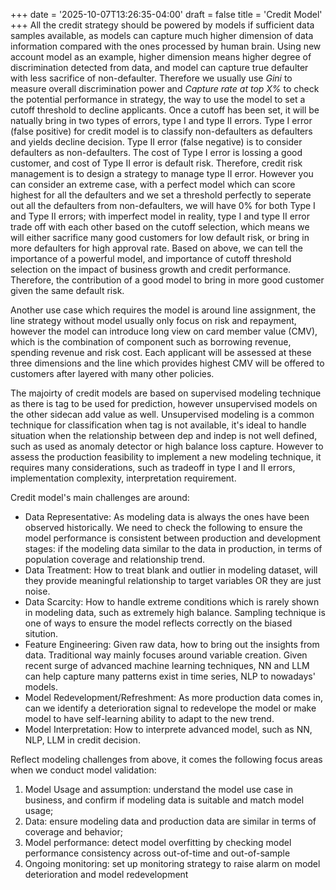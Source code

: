 +++
date = '2025-10-07T13:26:35-04:00'
draft = false
title = 'Credit Model'
+++
All the credit strategy should be powered by models if sufficient data samples available, as models can capture much higher dimension of data information compared with the ones processed by human brain. Using new account model as an example, higher dimension means higher degree of discrimination detected from data, and model can capture true defaulter with less sacrifice of non-defaulter. Therefore we usually use *Gini* to measure overall discrimination power and *Capture rate at top X%* to check the potential performance in strategy, the way to use the model to set a cutoff threshold to decline applicants. Once a cutoff has been set, it will be natually bring in two types of errors, type I and type II errors. Type I error (false positive) for credit model is to classify non-defaulters as defaulters and yields decline decision. Type II error (false negative) is to consider defaulters as non-defaulters. The cost of Type I error is lossing a good customer, and cost of Type II error is default risk. Therefore, credit risk management is to design a strategy to manage type II error. However you can consider an extreme case, with a perfect model which can score highest for all the defaulters and we set a threshold perfectly to seperate out all the defaulters from non-defaulters, we will have 0% for both Type I and Type II errors; with imperfect model in reality, type I and type II error trade off with each other based on the cutoff selection, which means we will either sacrifice many good customers for low default risk, or bring in more defaulters for high approval rate. Based on above, we can tell the importance of a powerful model, and importance of cutoff threshold selection on the impact of business growth and credit performance. Therefore, the contribution of a good model to bring in more good customer given the same default risk. 

Another use case which requires the model is around line assignment, the line strategy without model usually only focus on risk and repayment, however the model can introduce long view on card member value (CMV), which is the combination of component such as borrowing revenue, spending revenue and risk cost. Each applicant will be assessed at these three dimensions and the line which provides highest CMV will be offered to customers after layered with many other policies. 

The majoirty of credit models are based on supervised modeling technique as there is tag to be used for prediction, however unsupervised models on the other sidecan add value as well. Unsupervised modeling is a common technique for classification when tag is not available, it's ideal to handle situation when the relationship between dep and indep is not well defined, such as used as anomaly detector or high balance loss capture. However to assess the production feasibility to implement a new modeling technique, it requires many considerations, such as  tradeoff in type I and II errors, implementation complexity, interpretation requirement.  

Credit model's main challenges are around:
- Data Representative: As modeling data is always the ones have been observed historically. We need to check the following to ensure the model performance is consistent between production and development stages: if the modeling data similar to the data in production, in terms of population coverage and relationship trend.
- Data Treatment: How to treat blank and outlier in modeling dataset, will they provide meaningful relationship to target variables OR they are just noise.
- Data Scarcity: How to handle extreme conditions which is rarely shown in modeling data, such as extremely high balance. Sampling technique is one of ways to ensure the model reflects correctly on the biased sitution. 
- Feature Engineering: Given raw data, how to bring out the insights from data. Traditional way mainly focuses around variable creation. Given recent surge of advanced machine learning techniques, NN and LLM can help capture many patterns exist in time series, NLP to nowadays' models. 
- Model Redevelopment/Refreshment: As more production data comes in, can we identify a deterioration signal to redevelope the model or make model to have self-learning ability to adapt to the new trend.
- Model Interpretation: How to interprete advanced model, such as NN, NLP, LLM in credit decision.

Reflect modeling challenges from above, it comes the following focus areas when we conduct model validation:
1. Model Usage and assumption: understand the model use case in business, and confirm if modeling data is suitable and match model usage; 
2. Data: ensure modeling data and production data are similar in terms of coverage and behavior; 
3. Model performance: detect model overfitting by checking model performance consistency across out-of-time and out-of-sample
4. Ongoing monitoring: set up monitoring strategy to raise alarm on model deterioration and model redevelopment


